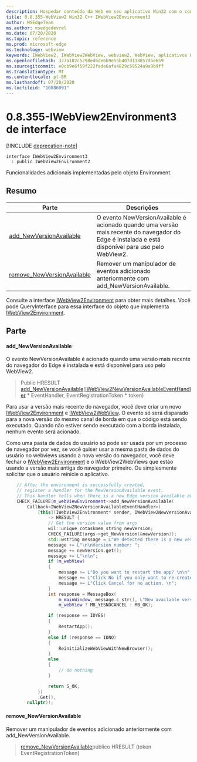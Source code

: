 ```yaml
---
description: Hospedar conteúdo da Web em seu aplicativo Win32 com o controle WebView2 do Microsoft Edge
title: 0.8.355-WebView2 Win32 C++ IWebView2Environment3
author: MSEdgeTeam
ms.author: msedgedevrel
ms.date: 07/20/2020
ms.topic: reference
ms.prod: microsoft-edge
ms.technology: webview
keywords: IWebView2, IWebView2WebView, webview2, WebView, aplicativos Win32, Win32, Edge
ms.openlocfilehash: 327a182c5298ed6de6b9e55b407d138857dbe659
ms.sourcegitcommit: e0cb9e6f59f222fade6afa4829c59524a9a9b9ff
ms.translationtype: MT
ms.contentlocale: pt-BR
ms.lasthandoff: 07/20/2020
ms.locfileid: "10886091"
---
```

# 0.8.355-IWebView2Environment3 de interface 

[!INCLUDE [deprecation-note](../../includes/deprecation-note.md)]

```
interface IWebView2Environment3
  : public IWebView2Environment2
```

Funcionalidades adicionais implementadas pelo objeto Environment.

## Resumo

 Parte                        | Descrições
--------------------------------|---------------------------------------------
[add_NewVersionAvailable](#add_newversionavailable) | O evento NewVersionAvailable é acionado quando uma versão mais recente do navegador do Edge é instalada e está disponível para uso pelo WebView2.
[remove_NewVersionAvailable](#remove_newversionavailable) | Remover um manipulador de eventos adicionado anteriormente com add_NewVersionAvailable.

Consulte a interface [IWebView2Environment](IWebView2Environment.md) para obter mais detalhes. Você pode QueryInterface para essa interface do objeto que implementa [IWebView2Environment](IWebView2Environment.md).

## Parte

#### add_NewVersionAvailable 

O evento NewVersionAvailable é acionado quando uma versão mais recente do navegador do Edge é instalada e está disponível para uso pelo WebView2.

> Public HRESULT [add_NewVersionAvailable](#add_newversionavailable)([IWebView2NewVersionAvailableEventHandler](IWebView2NewVersionAvailableEventHandler.md) * EventHandler, EventRegistrationToken * token)

Para usar a versão mais recente do navegador, você deve criar um novo [IWebView2Environment](IWebView2Environment.md) e [IWebView2WebView](IWebView2WebView.md). O evento só será disparado para a nova versão do mesmo canal de borda em que o código está sendo executado. Quando não estiver sendo executado com a borda instalada, nenhum evento será acionado.

Como uma pasta de dados do usuário só pode ser usada por um processo de navegador por vez, se você quiser usar a mesma pasta de dados do usuário no webviews usando a nova versão do navegador, você deve fechar o [IWebView2Environment](IWebView2Environment.md) e o IWebView2WebViews que estão usando a versão mais antiga do navegador primeiro. Ou simplesmente solicitar que o usuário reinicie o aplicativo.

```cpp
    // After the environment is successfully created,
    // register a handler for the NewVersionAvailable event.
    // This handler tells when there is a new Edge version available on the machine.
    CHECK_FAILURE(m_webViewEnvironment->add_NewVersionAvailable(
        Callback<IWebView2NewVersionAvailableEventHandler>(
            [this](IWebView2Environment* sender, IWebView2NewVersionAvailableEventArgs* args)
                -> HRESULT {
                // Get the version value from args
                wil::unique_cotaskmem_string newVersion;
                CHECK_FAILURE(args->get_NewVersion(&newVersion));
                std::wstring message = L"We detected there is a new version for the browser.";
                message += L"\n\nVersion number: ";
                message += newVersion.get();
                message += L"\n\n";
                if (m_webView)
                {
                    message += L"Do you want to restart the app? \n\n";
                    message += L"Click No if you only want to re-create the webviews. \n";
                    message += L"Click Cancel for no action. \n";
                }
                int response = MessageBox(
                    m_mainWindow, message.c_str(), L"New available version",
                    m_webView ? MB_YESNOCANCEL : MB_OK);

                if (response == IDYES)
                {
                    RestartApp();
                }
                else if (response == IDNO)
                {
                    ReinitializeWebViewWithNewBrowser();
                }
                else
                {
                    // do nothing
                }

                return S_OK;
            })
            .Get(),
        nullptr));
```

#### remove_NewVersionAvailable 

Remover um manipulador de eventos adicionado anteriormente com add_NewVersionAvailable.

> [remove_NewVersionAvailable](#remove_newversionavailable)público HRESULT (token EventRegistrationToken)

